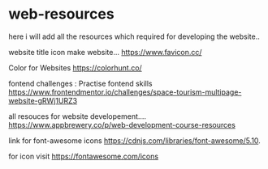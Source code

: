 # web-resources
here i will add all the resources which required for developing the website..


website title icon make website...
https://www.favicon.cc/

Color for Websites
https://colorhunt.co/

fontend challenges : Practise fontend skills 
https://www.frontendmentor.io/challenges/space-tourism-multipage-website-gRWj1URZ3


all resouces for website developement....
https://www.appbrewery.co/p/web-development-course-resources


link for font-awesome icons
https://cdnjs.com/libraries/font-awesome/5.10.

for icon visit 
https://fontawesome.com/icons
